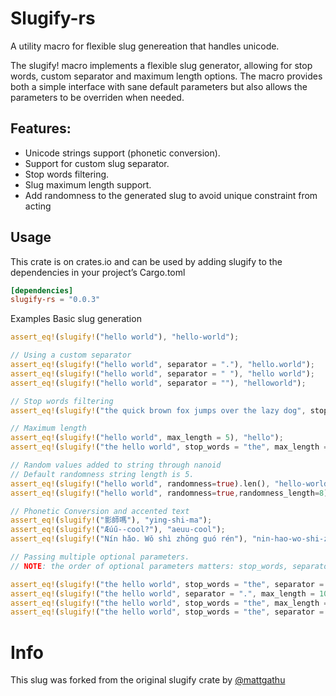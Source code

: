 # Slugify-rs
A utility macro for flexible slug genereation that handles unicode.

The slugify! macro implements a flexible slug generator, allowing for stop words, custom separator and maximum length options. The macro provides both a simple interface with sane default parameters but also allows the parameters to be overriden when needed.

## Features:

- Unicode strings support (phonetic conversion).
- Support for custom slug separator.
- Stop words filtering.
- Slug maximum length support.
- Add randomness to the generated slug to avoid unique constraint from acting

## Usage
This crate is on crates.io and can be used by adding slugify to the dependencies in your project’s Cargo.toml
```toml
[dependencies]
slugify-rs = "0.0.3"
```
Examples
Basic slug generation
```rust
assert_eq!(slugify!("hello world"), "hello-world");

// Using a custom separator
assert_eq!(slugify!("hello world", separator = "."), "hello.world");
assert_eq!(slugify!("hello world", separator = " "), "hello world");
assert_eq!(slugify!("hello world", separator = ""), "helloworld");

// Stop words filtering
assert_eq!(slugify!("the quick brown fox jumps over the lazy dog", stop_words = "the,fox"), "quick-brown-jumps-over-lazy-dog");

// Maximum length
assert_eq!(slugify!("hello world", max_length = 5), "hello");
assert_eq!(slugify!("the hello world", stop_words = "the", max_length = 5), "hello");

// Random values added to string through nanoid
// Default randomness string length is 5.
assert_eq!(slugify!("hello world", randomness=true).len(), "hello-world".len()+5);
assert_eq!(slugify!("hello world", randomness=true,randomness_length=8).len(), "hello-world".len()+8);

// Phonetic Conversion and accented text
assert_eq!(slugify!("影師嗎"), "ying-shi-ma");
assert_eq!(slugify!("Æúű--cool?"), "aeuu-cool");
assert_eq!(slugify!("Nín hǎo. Wǒ shì zhōng guó rén"), "nin-hao-wo-shi-zhong-guo-ren");

// Passing multiple optional parameters.
// NOTE: the order of optional parameters matters: stop_words, separator and then max_length. All of them are optional, however when specifying more than one optional parameter, this order must be adhered.

assert_eq!(slugify!("the hello world", stop_words = "the", separator = "-"), "hello-world");
assert_eq!(slugify!("the hello world", separator = ".", max_length = 10), "the.hello");
assert_eq!(slugify!("the hello world", stop_words = "the", max_length = 5), "hello");
assert_eq!(slugify!("the hello world", stop_words = "the", separator = "-", max_length = 20), "hello-world");
```

# Info

This slug was forked from the original slugify crate by [@mattgathu](https://github.com/mattgathu/slugify)
